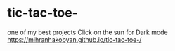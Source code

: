 # tic-tac-toe-
one of my best projects
Click on the sun for Dark mode
https://mihranhakobyan.github.io/tic-tac-toe-/
